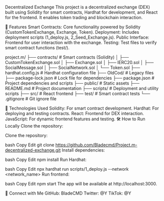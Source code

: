 Decentralized Exchange
This project is a decentralized exchange (DEX) built using Solidity for smart contracts, Hardhat for development, and React for the frontend. It enables token trading and blockchain interaction.

🚀 Features
Smart Contracts: Core functionality powered by Solidity (CustomTokenExchange, Exchange, Token).
Deployment: Includes deployment scripts (1_deploy.js, 2_Seed_Exchange.js).
Public Interface: Frontend for user interaction with the exchange.
Testing: Test files to verify smart contract functions (test/).


project.m/
├── contracts/                # Smart contracts (Solidity)
│   ├── CustomTokenExchange.sol
│   ├── Exchange.sol
│   ├── IERC20.sol
│   ├── SocialMessage.sol
│   ├── SocialNetwork.sol
│   └── Token.sol
├── hardhat.config.js         # Hardhat configuration file
├── OldCod/                   # Legacy files
├── package-lock.json         # Lock file for dependencies
├── package.json              # Project dependencies and scripts
├── public/                   # Static assets
├── README.md                 # Project documentation
├── scripts/                  # Deployment and utility scripts
├── src/                      # React frontend
├── test/                     # Smart contract tests
└── .gitignore                # Git ignore file

📧 Technologies Used
Solidity: For smart contract development.
Hardhat: For deploying and testing contracts.
React: Frontend for DEX interaction.
JavaScript: For dynamic frontend features and testing.
🛠️ How to Run Locally
Clone the repository:

Clone the repository:

bash
Copy
Edit
git clone https://github.com/Bladecmd/Project.m-decentralized-exchange.git
Install dependencies:

bash
Copy
Edit
npm install
Run Hardhat:

bash
Copy
Edit
npx hardhat run scripts/1_deploy.js --network <network_name>
Run frontend:

bash
Copy
Edit
npm start
The app will be available at http://localhost:3000.

🔗 Connect with Me
GitHub: BladeCMD
Twitter: @Y
TikTok: @Y
